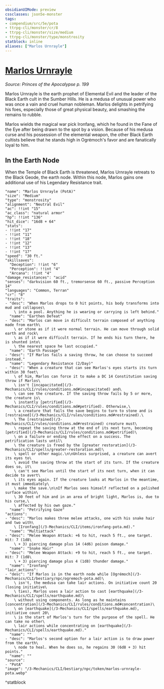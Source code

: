 ```yaml
---
obsidianUIMode: preview
cssclasses: json5e-monster
tags:
- compendium/src/5e/pota
- ttrpg-cli/monster/cr/8
- ttrpg-cli/monster/size/medium
- ttrpg-cli/monster/type/monstrosity
statblock: inline
aliases: ["Marlos Urnrayle"]
---
```

# [Marlos Urnrayle](3-Mechanics\CLI\bestiary\npc/marlos-urnrayle-pota.md)
*Source: Princes of the Apocalypse p. 199*  

Marlos Urnrayle is the earth prophet of Elemental Evil and the leader of the Black Earth cult in the Sumber Hills. He is a medusa of unusual power who was once a vain and cruel human nobleman. Marlos delights in petrifying his foes, especially those of great physical beauty, and smashing the remains to rubble.

Marlos wields the magical war pick Ironfang, which he found in the Fane of the Eye after being drawn to the spot by a vision. Because of his medusa curse and his possession of the elemental weapon, the other Black Earth cultists believe that he stands high in Ogrémoch's favor and are fanatically loyal to him.

## In the Earth Node

When the Temple of Black Earth is threatened, Marlos Urnrayle retreats to the Black Geode, the earth node. Within this node, Marlos gains one additional use of his Legendary Resistance trait.

```statblock
"name": "Marlos Urnrayle (PotA)"
"size": "Medium"
"type": "monstrosity"
"alignment": "Neutral Evil"
"ac": !!int "15"
"ac_class": "natural armor"
"hp": !!int "136"
"hit_dice": "16d8 + 64"
"stats":
- !!int "17"
- !!int "11"
- !!int "18"
- !!int "12"
- !!int "13"
- !!int "17"
"speed": "30 ft."
"skillsaves":
  "Deception": !!int "6"
  "Perception": !!int "4"
  "Arcana": !!int "4"
"damage_resistances": "acid"
"senses": "darkvision 60 ft., tremorsense 60 ft., passive Perception 14"
"languages": "Common, Terran"
"cr": "8"
"traits":
- "desc": "When Marlos drops to 0 hit points, his body transforms into mud and collapses\
    \ into a pool. Anything he is wearing or carrying is left behind."
  "name": "Earthen Defeat"
- "desc": "Marlos can move in difficult terrain composed of anything made from earth\
    \ or stone as if it were normal terrain. He can move through solid earth and rock\
    \ as if it were difficult terrain. If he ends his turn there, he is shunted into\
    \ the nearest space he last occupied."
  "name": "Earth Passage"
- "desc": "If Marlos fails a saving throw, he can choose to succeed instead."
  "name": "Legendary Resistance (2/Day)"
- "desc": "When a creature that can see Marlos's eyes starts its turn within 30 feet\
    \ of him, Marlos can force it to make a DC 14 Constitution saving throw if Marlos\
    \ isn't [incapacitated](/3-Mechanics/CLI/rules/conditions.md#incapacitated) and\
    \ can see the creature. If the saving throw fails by 5 or more, the creature is\
    \ instantly [petrified](/3-Mechanics/CLI/rules/conditions.md#petrified). Otherwise,\
    \ a creature that fails the save begins to turn to stone and is [restrained](/3-Mechanics/CLI/rules/conditions.md#restrained).\
    \ The [restrained](/3-Mechanics/CLI/rules/conditions.md#restrained) creature must\
    \ repeat the saving throw at the end of its next turn, becoming [petrified](/3-Mechanics/CLI/rules/conditions.md#petrified)\
    \ on a failure or ending the effect on a success. The petrification lasts until\
    \ the creature is freed by the [greater restoration](/3-Mechanics/CLI/spells/greater-restoration.md)\
    \ spell or other magic.\n\nUnless surprised, a creature can avert its eyes to\
    \ avoid the saving throw at the start of its turn. If the creature does so, it\
    \ can't see Marlos until the start of its next turn, when it can decide to avert\
    \ its eyes again. If the creature looks at Marlos in the meantime, it must immediately\
    \ make the save.\n\nIf Marlos sees himself reflected on a polished surface within\
    \ 30 feet of him and in an area of bright light, Marlos is, due to his curse,\
    \ affected by his own gaze."
  "name": "Petrifying Gaze"
"actions":
- "desc": "Marlos makes three melee attacks, one with his snake hair and two with\
    \ [Ironfang](/3-Mechanics/CLI/items/ironfang-pota.md)."
  "name": "Multiattack"
- "desc": "Melee Weapon Attack: +6 to hit, reach 5 ft., one target. Hit: 7 (1d8\
    \ + 3) piercing damage plus 14 (4d6) poison damage."
  "name": "Snake Hair"
- "desc": "Melee Weapon Attack: +9 to hit, reach 5 ft., one target. Hit: 7 (1d8\
    \ + 3) piercing damage plus 4 (1d8) thunder damage."
  "name": "Ironfang"
"lair_actions":
- "desc": "If Marlos is in the earth node while [Ogrémoch](/3-Mechanics/CLI/bestiary/npc/ogremoch-pota.md)\
    \ isn't, the medusa can take lair actions. On initiative count 20 (losing initiative\
    \ ties), Marlos uses a lair action to cast [earthquake](/3-Mechanics/CLI/spells/earthquake.md)\
    \ without using components. As long as he maintains [concentration](/3-Mechanics/CLI/rules/conditions.md#concentration)\
    \ on [earthquake](/3-Mechanics/CLI/spells/earthquake.md), initiative count 20\
    \ is the start of Marlos's turn for the purpose of the spell. He can take no other\
    \ lair actions while concentrating on [earthquake](/3-Mechanics/CLI/spells/earthquake.md)."
  "name": ""
- "desc": "Marlos's second option for a lair action is to draw power from the earth\
    \ node to heal. When he does so, he regains 30 (6d8 + 3) hit points."
  "name": ""
"source":
- "PotA"
"image": "/3-Mechanics/CLI/bestiary/npc/token/marlos-urnrayle-pota.webp"
```
^statblock
